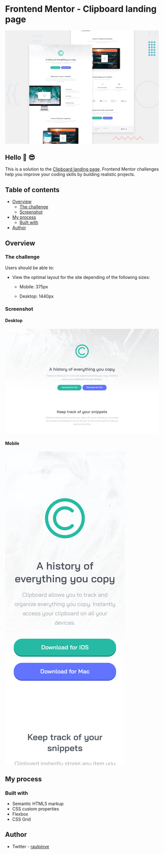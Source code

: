 # Frontend Mentor - Clipboard landing page

![Clipboard landing page preview](https://github.com/raulpinve/clipboard-landing-page/blob/main/design/design/desktop-preview.jpg)

## Hello :metal:  :sunglasses:

This is a solution to the [Clipboard landing page](https://www.frontendmentor.io/challenges/clipboard-landing-page-5cc9bccd6c4c91111378ecb9). Frontend Mentor challenges help you improve your coding skills by building realistic projects. 

## Table of contents

- [Overview](#overview)
  - [The challenge](#the-challenge)
  - [Screenshot](#screenshot)
- [My process](#my-process)
  - [Built with](#built-with)
- [Author](#author)

## Overview

### The challenge

Users should be able to:

- View the optimal layout for the site depending of the following sizes:

  - Mobile: 375px

  - Desktop: 1440px


### Screenshot

#### Desktop 

![Clipboard landing page desktop preview](https://github.com/raulpinve/clipboard-landing-page/blob/main/images/desktop-preview.png)

#### Mobile 

![Clipboard landing page mobile preview](https://github.com/raulpinve/clipboard-landing-page/blob/main/images/mobile-preview.png)

## My process

### Built with

- Semantic HTML5 markup
- CSS custom properties
- Flexbox
- CSS Grid


## Author

- Twitter - [raulpinve](https://www.twitter.com/raulpinve)
